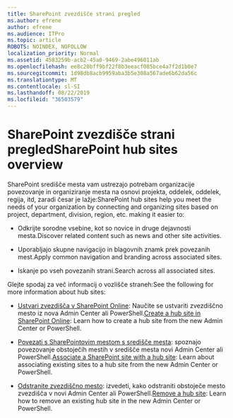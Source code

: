 ```yaml
---
title: SharePoint zvezdišče strani pregled
ms.author: efrene
author: efrene
ms.audience: ITPro
ms.topic: article
ROBOTS: NOINDEX, NOFOLLOW
localization_priority: Normal
ms.assetid: 4583259b-acb2-45a0-9469-2abe496011ab
ms.openlocfilehash: ee8c20bff9bf22f8b3eeacf085bce4a7f2d1b0e7
ms.sourcegitcommit: 1d98db8acb9959aba3b5e308a567ade6b62da56c
ms.translationtype: MT
ms.contentlocale: sl-SI
ms.lasthandoff: 08/22/2019
ms.locfileid: "36503579"
---
```

# <a name="sharepoint-hub-sites-overview"></a><span data-ttu-id="ba521-102">SharePoint zvezdišče strani pregled</span><span class="sxs-lookup"><span data-stu-id="ba521-102">SharePoint hub sites overview</span></span>

<span data-ttu-id="ba521-103">SharePoint središče mesta vam ustrezajo potrebam organizacije povezovanje in organiziranje mesta na osnovi projekta, oddelek, oddelek, regija, itd, zaradi česar je lažje:</span><span class="sxs-lookup"><span data-stu-id="ba521-103">SharePoint hub sites help you meet the needs of your organization by connecting and organizing sites based on project, department, division, region, etc. making it easier to:</span></span>

- <span data-ttu-id="ba521-104">Odkrijte sorodne vsebine, kot so novice in druge dejavnosti mesta.</span><span class="sxs-lookup"><span data-stu-id="ba521-104">Discover related content such as news and other site activities.</span></span>

- <span data-ttu-id="ba521-105">Uporabljajo skupne navigacijo in blagovnih znamk prek povezanih mest.</span><span class="sxs-lookup"><span data-stu-id="ba521-105">Apply common navigation and branding across associated sites.</span></span> 

- <span data-ttu-id="ba521-106">Iskanje po vseh povezanih strani.</span><span class="sxs-lookup"><span data-stu-id="ba521-106">Search across all associated sites.</span></span>

<span data-ttu-id="ba521-107">Glejte spodaj za več informacij o vozlišče straneh:</span><span class="sxs-lookup"><span data-stu-id="ba521-107">See the following for more information about hub sites:</span></span>
- <span data-ttu-id="ba521-108">[Ustvari zvezdišča v SharePoint Online](https://docs.microsoft.com/sharepoint/create-hub-site): Naučite se ustvariti zvezdiščno mesto iz nova Admin Center ali PowerShell.</span><span class="sxs-lookup"><span data-stu-id="ba521-108">[Create a hub site in SharePoint Online](https://docs.microsoft.com/sharepoint/create-hub-site): Learn how to create a hub site from the new Admin Center or PowerShell.</span></span>

- <span data-ttu-id="ba521-109">[Povezati s SharePointovim mestom s središče mesta](https://support.office.com/article/associate-a-sharepoint-site-with-a-hub-site-ae0009fd-af04-4d3d-917d-88edb43efc05): spoznajo povezovanje obstoječih mestih v središče mesta novi Admin Center ali PowerShell.</span><span class="sxs-lookup"><span data-stu-id="ba521-109">[Associate a SharePoint site with a hub site](https://support.office.com/article/associate-a-sharepoint-site-with-a-hub-site-ae0009fd-af04-4d3d-917d-88edb43efc05): Learn about associating existing sites to a hub site from the new Admin Center or PowerShell.</span></span>

- <span data-ttu-id="ba521-110">[Odstranite zvezdiščno mesto](https://docs.microsoft.com/sharepoint/remove-hub-site): izvedeti, kako odstraniti obstoječe mesto zvezdišča v novi Admin Center ali PowerShell.</span><span class="sxs-lookup"><span data-stu-id="ba521-110">[Remove a hub site](https://docs.microsoft.com/sharepoint/remove-hub-site): Learn how to remove an existing hub site in the new Admin Center or PowerShell.</span></span>

